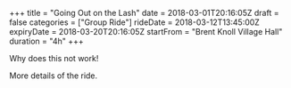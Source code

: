 +++
title = "Going Out on the Lash"
date = 2018-03-01T20:16:05Z
draft =  false
categories = ["Group Ride"]
rideDate = 2018-03-12T13:45:00Z
expiryDate =  2018-03-20T20:16:05Z
startFrom = "Brent Knoll Village Hall"
duration =  "4h"
+++

Why does this not work!

More details of the ride.
